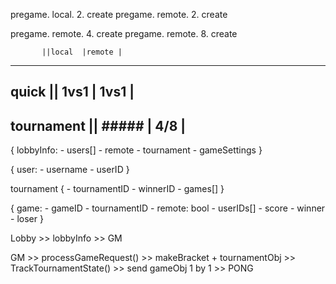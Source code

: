 
pregame.    local.      2.   create
pregame.    remote.     2.   create

pregame.    remote.     4.   create
pregame.    remote.     8.   create


           ||local  |remote |
-----------------------------
quick      || 1vs1  | 1vs1  |
-----------------------------
tournament || ##### |  4/8  |
-----------------------------

{
    lobbyInfo:
    -   users[]
    -   remote
    -   tournament
    -   gameSettings
}

{
    user:
    -   username
    -   userID
}

tournament {
    - tournamentID
    - winnerID
    - games[] <!-- THIS IS THE BRACKET -->
}

{
    game:
    -   gameID
    -   tournamentID <!-- 0 if quick game -->
    -   remote: bool
    -   userIDs[]
    -   score 
    -   winner
    -   loser
}


<!-- {
    gameSettings:
    -   paddle speed
    -   ball speed
    -   map
} -->


Lobby >> lobbyInfo >> GM

GM  >> processGameRequest() >> makeBracket + tournamentObj
    >> TrackTournamentState() >> send gameObj 1 by 1 >> PONG